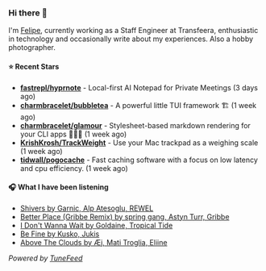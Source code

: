 ### Hi there 👋

I'm [Felipe](https://felipevm.com), currently working as a Staff Engineer at Transfeera, enthusiastic in technology and occasionally write about my experiences. Also a hobby photographer.

#### ⭐ Recent Stars
- **[fastrepl/hyprnote](https://github.com/fastrepl/hyprnote)** - Local-first AI Notepad for Private Meetings (3 days ago)
- **[charmbracelet/bubbletea](https://github.com/charmbracelet/bubbletea)** - A powerful little TUI framework 🏗 (1 week ago)
- **[charmbracelet/glamour](https://github.com/charmbracelet/glamour)** - Stylesheet-based markdown rendering for your CLI apps 💇🏻‍♀️ (1 week ago)
- **[KrishKrosh/TrackWeight](https://github.com/KrishKrosh/TrackWeight)** - Use your Mac trackpad as a weighing scale (1 week ago)
- **[tidwall/pogocache](https://github.com/tidwall/pogocache)** - Fast caching software with a focus on low latency and cpu efficiency. (1 week ago)

#### 🎧 What I have been listening
- [Shivers by Garnic, Alp Atesoglu, REWEL](https://open.spotify.com/track/6aFapGsJNZT1jJBeNwTAoV)
- [Better Place (Gribbe Remix) by spring gang, Astyn Turr, Gribbe](https://open.spotify.com/track/2lg6kqaPAe7U2HbT6L5KZd)
- [I Don&#39;t Wanna Wait by Goldaine, Tropical Tide](https://open.spotify.com/track/0CCIZXkD5ThtW9RbRns22U)
- [Be Fine by Kusko, Jukis](https://open.spotify.com/track/3Nu3ZK2wiKUvGebxxO6e9u)
- [Above The Clouds by Æj, Mati Troglia, Eliine](https://open.spotify.com/track/6ailmWR6N9x1ayhJTS6a7b)

_Powered by [TuneFeed](https://tunefeed.app?ref=github.com)_
